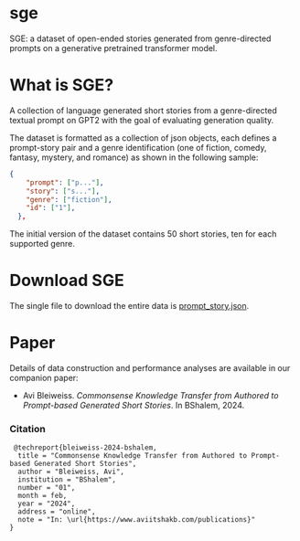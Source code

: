 # sge
SGE: a dataset of open-ended stories generated from genre-directed prompts on a generative pretrained transformer model.

# What is SGE?
A collection of language generated short stories from a genre-directed textual prompt on GPT2 with the goal of evaluating generation quality.

The dataset is formatted as a collection of json objects, each defines a prompt-story pair and a genre identification (one of fiction, comedy, fantasy, mystery, and romance) as shown in the following sample:

```json
{
    "prompt": ["p..."],
    "story": ["s..."],
    "genre": ["fiction"],
    "id": ["1"],
  },
```
The initial version of the dataset contains 50 short stories, ten for each supported genre.

# Download SGE
The single file to download the entire data is [prompt_story.json](prompt_story.json).

# Paper
Details of data construction and performance analyses are available in our companion paper:

- Avi Bleiweiss. *Commonsense Knowledge Transfer from Authored to Prompt-based
Generated Short Stories*. In BShalem, 2024.

### Citation
     @techreport{bleiweiss-2024-bshalem,
      title = "Commonsense Knowledge Transfer from Authored to Prompt-based Generated Short Stories",
      author = "Bleiweiss, Avi",
      institution = "BShalem",
      number = "01",
      month = feb,
      year = "2024",
      address = "online",
      note = "In: \url{https://www.aviitshakb.com/publications}"
    }
    
